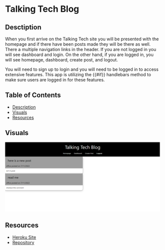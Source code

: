 # Talking Tech Blog

## Desctiption

When you first arrive on the Talking Tech site you will be presented with the homepage and if there have been posts made they will be there as well. There a multiple navigation links in the header. If you are not logged in you will see dashboard and login. On the other hand, if you are logged in, you will see homepage, dashboard, create post, and logout. 

You will need to sign up to login and you will need to be logged in to access extensive features. This app is utilizing the {{#if}} handlebars method to make sure users are logged in for these features.

## Table of Contents 
- [Description](#description)
- [Visuals](#visuals)
- [Resources](#resources)

## Visuals

![Talking Tech Blog](/public/assets/images/Screenshot%202022-07-11%20213642.png)

## Resources
- [Heroku Site]()
- [Repository](https://github.com/grilledcheeseplease/Tech-Blog)